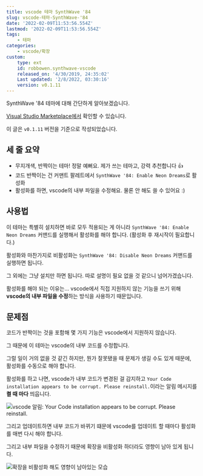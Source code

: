 ```yaml
---
title: vscode 테마 SynthWave '84
slug: vscode-테마-SynthWave-'84
date: '2022-02-09T11:53:56.554Z'
lastmod: '2022-02-09T11:53:56.554Z'
tags:
    - 테마
categories:
    - vscode/확장
custom:
    type: ext
    id: robbowen.synthwave-vscode
    released_on: '4/30/2019, 24:35:02'
    Last updated: '2/8/2022, 03:30:16'
    version: v0.1.11
---
```

SynthWave '84 테마에 대해 간단하게 알아보겠습니다.

[Visual Studio Marketplace에서](https://marketplace.visualstudio.com/items?itemName=RobbOwen.synthwave-vscode) 확인할 수 있습니다.

이 글은 `v0.1.11` 버전을 기준으로 작성되었습니다.

## 세 줄 요약

- 무지개색, 반짝이는 테마! 정말 예뻐요. 제가 쓰는 테마고, 강력 추천합니다 :+1:
- 코드 반짝이는 건 커맨트 팔레트에서 `SynthWave '84: Enable Neon Dreams`로 활성화
- 활성화를 하면, vscode의 내부 파일을 수정해요. 물론 안 해도 쓸 수 있어요 :)

## 사용법

이 테마는 특별히 설치하면 바로 모두 적용되는 게 아니라 `SynthWave '84: Enable Neon Dreams` 커맨드를 실행해서 활성화를 해야 합니다. (활성화 후 재시작이 필요합니다.)

활성화와 마찬가지로 비활성화는 `SynthWave '84: Disable Neon Dreams` 커맨드를 실행하면 됩니다.

그 외에는 그냥 설치만 하면 됩니다. 따로 설명이 필요 없을 것 같으니 넘어가겠습니다.

활성화를 해야 되는 이유는… vscode에서 직접 지원하지 않는 기능을 쓰기 위해 **vscode의 내부 파일을 수정**하는 방식을 사용하기 때문입니다.

## 문제점

코드가 반짝이는 것을 포함해 몇 가지 기능은 vscode에서 지원하지 않습니다.

그 때문에 이 테마는 vscode의 내부 코드를 수정합니다.

그럴 일이 거의 없을 것 같긴 하지만, 뭔가 잘못됐을 때 문제가 생길 수도 있게 때문에, 활성화를 수동으로 해야 합니다.

활성화를 하고 나면, vscode가 내부 코드가 변경된 걸 감지하고 `Your Code installation appears to be corrupt. Please reinstall.`이라는 알림 메시지를 **켤 때 마다** 띄웁니다.

![vscode 알림: Your Code installation appears to be corrupt. Please reinstall.](../assets/11/message.png)

그리고 업데이트하면 내부 코드가 바뀌기 떄문에 vscode를 업데이트 할 때마다 활성화를 매번 다시 해야 합니다.

그리고 내부 파일을 수정하기 때문에 확장을 비활성화 하더라도 영향이 남아 있게 됩니다.

![확장을 비활성화 해도 영향이 남아있는 모습](../assets/11/remain.png)
